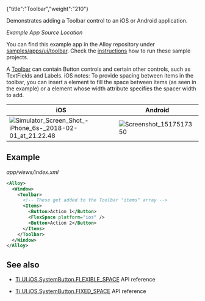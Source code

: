 {"title":"Toolbar","weight":"210"}

Demonstrates adding a Toolbar control to an iOS or Android application.

*Example App Source Location*

You can find this example app in the Alloy repository under [samples/apps/ui/toolbar](https://github.com/appcelerator/alloy/tree/master/samples/apps/ui/toolbar). Check the [instructions](/docs/appc/Alloy_Framework/Alloy_Guide/Alloy_Test_Apps/) how to run these sample projects.

A [Toolbar](#!/api/Titanium.UI.iOS.Toolbar) can contain Button controls and certain other controls, such as TextFields and Labels. iOS notes: To provide spacing between items in the toolbar, you can insert a <FlexSpace/> element to fill the space between items (as seen in the example) or a <FixedSpace/> element whose width attribute specifies the spacer width to add.

| iOS | Android |
| --- | --- |
| ![Simulator_Screen_Shot_-_iPhone_6s_-_2018-02-01_at_21.22.48](/Images/appc/download/attachments/41845781/Simulator_Screen_Shot_-_iPhone_6s_-_2018-02-01_at_21.22.48.png) | ![Screenshot_1517517350](/Images/appc/download/attachments/41845781/Screenshot_1517517350.png) |

## Example

*app/views/index.xml*

```xml
<Alloy>
  <Window>
    <Toolbar>
      <!-- These get added to the Toolbar "items" array -->
      <Items>
        <Button>Action 1</Button>
        <FlexSpace platform="ios" />
        <Button>Action 2</Button>
      </Items>
    </Toolbar>
  </Window>
</Alloy>
```

## See also

* [Ti.UI.iOS.SystemButton.FLEXIBLE\_SPACE](#!/api/Titanium.UI.iOS.SystemButton-property-FLEXIBLE_SPACE) API reference

* [Ti.UI.iOS.SystemButton.FIXED\_SPACE](#!/api/Titanium.UI.iOS.SystemButton-property-FIXED_SPACE) API reference
